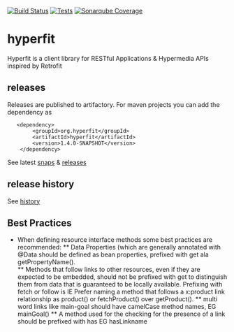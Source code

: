 [![Build Status](http://bitwise-shields.dev/jenkins/s/http/jenkins.body.prod/Hyperfit%20-%20Publish%20to%20Artifactory.svg)](http://jenkins/view/CHA/job/Hyperfit%20-%20Publish%20to%20Artifactory/)
[![Tests](http://bitwise-shields.dev/jenkins/t/http/jenkins.body.prod/Hyperfit%20-%20Publish%20to%20Artifactory.svg)](http://jenkins/view/CHA/job/Hyperfit%20-%20Publish%20to%20Artifactory/)
[![Sonarqube Coverage](http://bitwise-shields.dev/sonar/http/sonarqube.body.prod:9000/org.hyperfit:hyperfit-root/coverage.svg)](http://sonarqube.body.prod:9000/dashboard/index/org.hyperfit:hyperfit-root)


hyperfit
========

Hyperfit is a client library for RESTful Applications &amp; Hypermedia APIs inspired by Retrofit

## releases
Releases are published to artifactory.  For maven projects you can add the dependency as
```
   <dependency>
        <groupId>org.hyperfit</groupId>
        <artifactId>hyperfit</artifactId>
        <version>1.4.0-SNAPSHOT</version>
    </dependency>
```
See latest [snaps](http://artifactory/simple/libs-snapshot-local/org/hyperfit/hyperfit/) & [releases](http://artifactory/simple/libs-release-local/org/hyperfit/hyperfit/)

## release history
See [history](history.md)



## Best Practices
* When defining resource interface methods some best practices are recommended:
** Data Properties (which are generally annotated with @Data should be defined as bean properties, prefixed with get ala getPropertyName().  
** Methods that follow links to other resources, even if they are expected to be embedded, should not be prefixed with get to distinguish them from data that is guaranteed to be locally available.  Prefixing with fetch or follow is   IE Prefer naming a method that follows a x:product link relationship as product() or fetchProduct() over getProduct().
** multi word links like main-goal should have camelCase method names, EG mainGoal()
** A method used for the checking for the presence of a link should be prefixed with has EG hasLinkname
